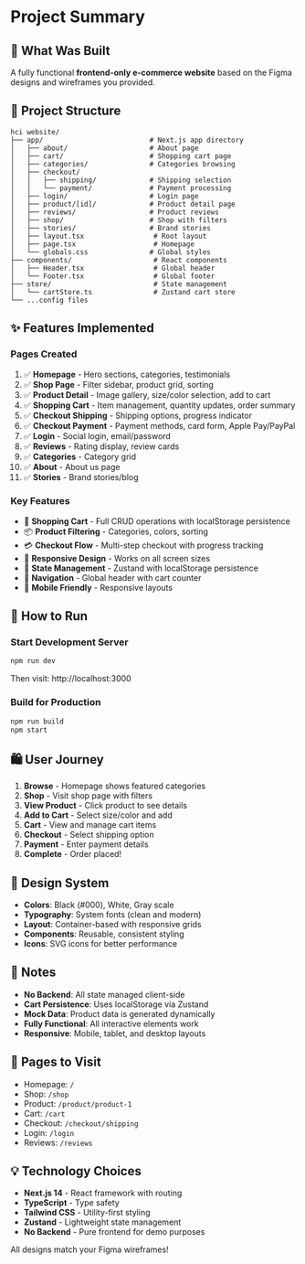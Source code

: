 # Project Summary

## 🎯 What Was Built

A fully functional **frontend-only e-commerce website** based on the Figma designs and wireframes you provided.

## 📁 Project Structure

```
hci website/
├── app/                          # Next.js app directory
│   ├── about/                    # About page
│   ├── cart/                     # Shopping cart page
│   ├── categories/               # Categories browsing
│   ├── checkout/
│   │   ├── shipping/             # Shipping selection
│   │   └── payment/              # Payment processing
│   ├── login/                    # Login page
│   ├── product/[id]/             # Product detail page
│   ├── reviews/                  # Product reviews
│   ├── shop/                     # Shop with filters
│   ├── stories/                  # Brand stories
│   ├── layout.tsx                 # Root layout
│   ├── page.tsx                   # Homepage
│   └── globals.css               # Global styles
├── components/                    # React components
│   ├── Header.tsx                 # Global header
│   └── Footer.tsx                 # Global footer
├── store/                         # State management
│   └── cartStore.ts               # Zustand cart store
└── ...config files
```

## ✨ Features Implemented

### Pages Created

1. ✅ **Homepage** - Hero sections, categories, testimonials
2. ✅ **Shop Page** - Filter sidebar, product grid, sorting
3. ✅ **Product Detail** - Image gallery, size/color selection, add to cart
4. ✅ **Shopping Cart** - Item management, quantity updates, order summary
5. ✅ **Checkout Shipping** - Shipping options, progress indicator
6. ✅ **Checkout Payment** - Payment methods, card form, Apple Pay/PayPal
7. ✅ **Login** - Social login, email/password
8. ✅ **Reviews** - Rating display, review cards
9. ✅ **Categories** - Category grid
10. ✅ **About** - About us page
11. ✅ **Stories** - Brand stories/blog

### Key Features

- 🛒 **Shopping Cart** - Full CRUD operations with localStorage persistence
- 📦 **Product Filtering** - Categories, colors, sorting
- 💳 **Checkout Flow** - Multi-step checkout with progress tracking
- 🎨 **Responsive Design** - Works on all screen sizes
- 🔄 **State Management** - Zustand with localStorage persistence
- 🎯 **Navigation** - Global header with cart counter
- 📱 **Mobile Friendly** - Responsive layouts

## 🚀 How to Run

### Start Development Server

```bash
npm run dev
```

Then visit: http://localhost:3000

### Build for Production

```bash
npm run build
npm start
```

## 🛍️ User Journey

1. **Browse** - Homepage shows featured categories
2. **Shop** - Visit shop page with filters
3. **View Product** - Click product to see details
4. **Add to Cart** - Select size/color and add
5. **Cart** - View and manage cart items
6. **Checkout** - Select shipping option
7. **Payment** - Enter payment details
8. **Complete** - Order placed!

## 🎨 Design System

- **Colors**: Black (#000), White, Gray scale
- **Typography**: System fonts (clean and modern)
- **Layout**: Container-based with responsive grids
- **Components**: Reusable, consistent styling
- **Icons**: SVG icons for better performance

## 📝 Notes

- **No Backend**: All state managed client-side
- **Cart Persistence**: Uses localStorage via Zustand
- **Mock Data**: Product data is generated dynamically
- **Fully Functional**: All interactive elements work
- **Responsive**: Mobile, tablet, and desktop layouts

## 🎯 Pages to Visit

- Homepage: `/`
- Shop: `/shop`
- Product: `/product/product-1`
- Cart: `/cart`
- Checkout: `/checkout/shipping`
- Login: `/login`
- Reviews: `/reviews`

## 💡 Technology Choices

- **Next.js 14** - React framework with routing
- **TypeScript** - Type safety
- **Tailwind CSS** - Utility-first styling
- **Zustand** - Lightweight state management
- **No Backend** - Pure frontend for demo purposes

All designs match your Figma wireframes!
